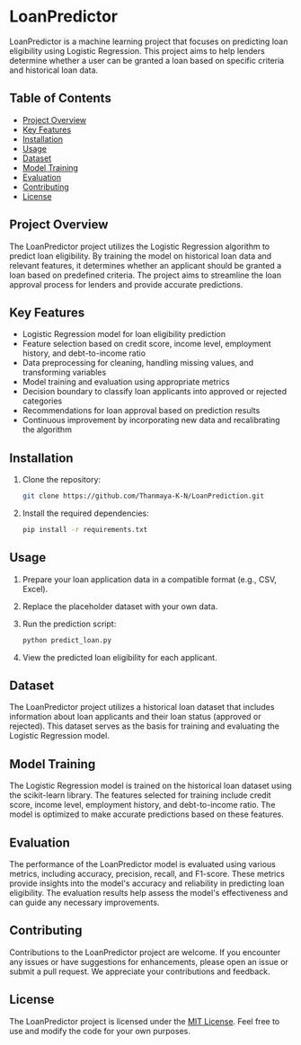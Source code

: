 
# LoanPredictor

LoanPredictor is a machine learning project that focuses on predicting loan eligibility using Logistic Regression. This project aims to help lenders determine whether a user can be granted a loan based on specific criteria and historical loan data.

## Table of Contents

- [Project Overview](#project-overview)
- [Key Features](#key-features)
- [Installation](#installation)
- [Usage](#usage)
- [Dataset](#dataset)
- [Model Training](#model-training)
- [Evaluation](#evaluation)
- [Contributing](#contributing)
- [License](#license)

## Project Overview

The LoanPredictor project utilizes the Logistic Regression algorithm to predict loan eligibility. By training the model on historical loan data and relevant features, it determines whether an applicant should be granted a loan based on predefined criteria. The project aims to streamline the loan approval process for lenders and provide accurate predictions.

## Key Features

- Logistic Regression model for loan eligibility prediction
- Feature selection based on credit score, income level, employment history, and debt-to-income ratio
- Data preprocessing for cleaning, handling missing values, and transforming variables
- Model training and evaluation using appropriate metrics
- Decision boundary to classify loan applicants into approved or rejected categories
- Recommendations for loan approval based on prediction results
- Continuous improvement by incorporating new data and recalibrating the algorithm

## Installation

1. Clone the repository:

   ```bash
   git clone https://github.com/Thanmaya-K-N/LoanPrediction.git
   ```

2. Install the required dependencies:

   ```bash
   pip install -r requirements.txt
   ```

## Usage

1. Prepare your loan application data in a compatible format (e.g., CSV, Excel).
2. Replace the placeholder dataset with your own data.
3. Run the prediction script:

   ```bash
   python predict_loan.py
   ```

4. View the predicted loan eligibility for each applicant.

## Dataset

The LoanPredictor project utilizes a historical loan dataset that includes information about loan applicants and their loan status (approved or rejected). This dataset serves as the basis for training and evaluating the Logistic Regression model.

## Model Training

The Logistic Regression model is trained on the historical loan dataset using the scikit-learn library. The features selected for training include credit score, income level, employment history, and debt-to-income ratio. The model is optimized to make accurate predictions based on these features.

## Evaluation

The performance of the LoanPredictor model is evaluated using various metrics, including accuracy, precision, recall, and F1-score. These metrics provide insights into the model's accuracy and reliability in predicting loan eligibility. The evaluation results help assess the model's effectiveness and can guide any necessary improvements.

## Contributing

Contributions to the LoanPredictor project are welcome. If you encounter any issues or have suggestions for enhancements, please open an issue or submit a pull request. We appreciate your contributions and feedback.

## License

The LoanPredictor project is licensed under the [MIT License](LICENSE). Feel free to use and modify the code for your own purposes.
